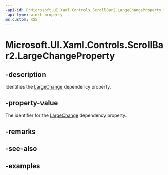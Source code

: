 ```yaml
---
-api-id: P:Microsoft.UI.Xaml.Controls.ScrollBar2.LargeChangeProperty
-api-type: winrt property
ms.custom: RS5
---
```


<!-- Property syntax.
public DependencyProperty LargeChangeProperty { get; }
-->

# Microsoft.UI.Xaml.Controls.ScrollBar2.LargeChangeProperty

## -description

Identifies the [LargeChange](scrollbar2_largechange.md) dependency property.

## -property-value

The identifier for the [LargeChange](scrollbar2_largechange.md) dependency property.

## -remarks

## -see-also

## -examples

